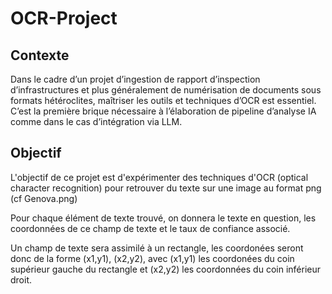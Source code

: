 # OCR-Project


## Contexte


Dans le cadre d’un projet d’ingestion de rapport d’inspection d’infrastructures et plus généralement de numérisation de documents sous formats hétéroclites, maîtriser les outils et techniques d’OCR est essentiel. C’est la première brique nécessaire à l’élaboration de pipeline d’analyse IA comme dans le cas d’intégration via LLM.


## Objectif 

L'objectif de ce projet est d'expérimenter des techniques d'OCR (optical character recognition) pour retrouver du texte sur une image au format png (cf Genova.png)

Pour chaque élément de texte trouvé, on donnera le texte en question, les coordonnées de ce champ de texte et le taux de confiance associé. 

Un champ de texte sera assimilé à un rectangle, les coordonées seront donc de la forme (x1,y1), (x2,y2), avec (x1,y1) les coordonées du coin supérieur gauche du rectangle et (x2,y2) les coordonnées du coin inférieur droit.